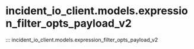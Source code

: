 # incident_io_client.models.expression_filter_opts_payload_v2

::: incident_io_client.models.expression_filter_opts_payload_v2